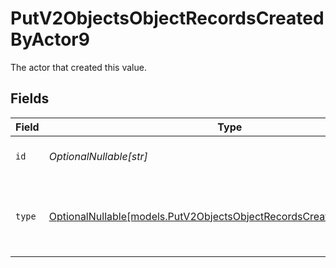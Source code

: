 # PutV2ObjectsObjectRecordsCreatedByActor9

The actor that created this value.


## Fields

| Field                                                                                                                              | Type                                                                                                                               | Required                                                                                                                           | Description                                                                                                                        |
| ---------------------------------------------------------------------------------------------------------------------------------- | ---------------------------------------------------------------------------------------------------------------------------------- | ---------------------------------------------------------------------------------------------------------------------------------- | ---------------------------------------------------------------------------------------------------------------------------------- |
| `id`                                                                                                                               | *OptionalNullable[str]*                                                                                                            | :heavy_minus_sign:                                                                                                                 | An ID to identify the actor.                                                                                                       |
| `type`                                                                                                                             | [OptionalNullable[models.PutV2ObjectsObjectRecordsCreatedByActorType9]](../models/putv2objectsobjectrecordscreatedbyactortype9.md) | :heavy_minus_sign:                                                                                                                 | The type of actor. [Read more information on actor types here](/docs/actors).                                                      |
